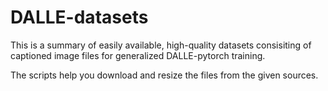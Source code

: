 # DALLE-datasets
This is a summary of easily available, high-quality datasets consisiting of captioned image files for generalized DALLE-pytorch training.

The scripts help you download and resize the files from the given sources.
